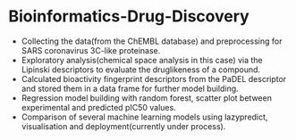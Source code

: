 # Bioinformatics-Drug-Discovery


* Collecting the data(from the ChEMBL database) and preprocessing for SARS coronavirus 3C-like
proteinase.
* Exploratory analysis(chemical space analysis in this case) via the Lipinski descriptors to evaluate the druglikeness of a compound.
* Calculated bioactivity fingerprint descriptors from the PaDEL descriptor and stored them in a data frame for further model building.
* Regression model building with random forest, scatter plot between experimental and predicted pIC50 values.
* Comparison of several machine learning models using lazypredict, visualisation and deployment(currently under process).